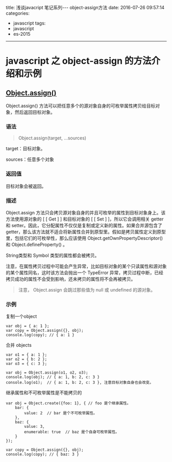 title: 浅谈javacript 笔记系列--- object-assign方法
date: 2016-07-26 09:57:14
categories:
  - javascript
tags:
  - javascript
  - es-2015
---

# javascript 之 object-assign 的方法介绍和示例

## [Object.assign()](https://developer.mozilla.org/zh-CN/docs/Web/JavaScript/Reference/Global_Objects/Object/assign)

Object.assign() 方法可以把任意多个的源对象自身的可枚举属性拷贝给目标对象，然后返回目标对象。

### 语法

> Object.assign(target, ...sources)

target：目标对象。

sources：任意多个对象

### 返回值

目标对象会被返回。

### 描述

Object.assign 方法只会拷贝源对象自身的并且可枚举的属性到目标对象身上。该方法使用源对象的 [ [ Get ] ] 和目标对象的 [ [ Set ] ]，所以它会调用相关 getter 和 setter。因此，它分配属性不仅仅是复制或定义新的属性。如果合并源包含了 getter，那么该方法就不适合将新属性合并到原型里。假如是拷贝属性定义到原型里，包括它们的可枚举性，那么应该使用 Object.getOwnPropertyDescriptor() 和 Object.defineProperty() 。

String类型和 Symbol 类型的属性都会被拷贝。

注意，在属性拷贝过程中可能会产生异常，比如目标对象的某个只读属性和源对象的某个属性同名，这时该方法会抛出一个 TypeError 异常，拷贝过程中断，已经拷贝成功的属性不会受到影响，还未拷贝的属性将不会再被拷贝。

> 注意， Object.assign 会跳过那些值为 null 或 undefined 的源对象。

<!-- more -->

### 示例

复制一个object

```
var obj = { a: 1 };
var copy = Object.assign({}, obj);
console.log(copy); // { a: 1 }
```

合并 objects

```
var o1 = { a: 1 };
var o2 = { b: 2 };
var o3 = { c: 3 };

var obj = Object.assign(o1, o2, o3);
console.log(obj); // { a: 1, b: 2, c: 3 }
console.log(o1);  // { a: 1, b: 2, c: 3 }, 注意目标对象自身也会改变。
```

继承属性和不可枚举属性是不能拷贝的

```
var obj = Object.create({foo: 1}, { // foo 是个继承属性。
    bar: {
        value: 2  // bar 是个不可枚举属性。
    },
    baz: {
        value: 3,
        enumerable: true  // baz 是个自身可枚举属性。
    }
});

var copy = Object.assign({}, obj);
console.log(copy); // { baz: 3 }
```

